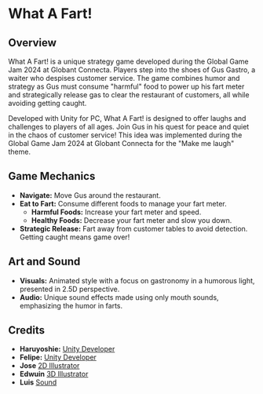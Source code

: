 # What A Fart!

## Overview
What A Fart! is a unique strategy game developed during the Global Game Jam 2024 at Globant Connecta. Players step into the shoes of Gus Gastro, a waiter who despises customer service. The game combines humor and strategy as Gus must consume "harmful" food to power up his fart meter and strategically release gas to clear the restaurant of customers, all while avoiding getting caught.

Developed with Unity for PC, What A Fart! is designed to offer laughs and challenges to players of all ages. Join Gus in his quest for peace and quiet in the chaos of customer service! This idea was implemented during the Global Game Jam 2024 at Globant Connecta for the "Make me laugh" theme.

## Game Mechanics
- **Navigate:** Move Gus around the restaurant.
- **Eat to Fart:** Consume different foods to manage your fart meter.
  - **Harmful Foods:** Increase your fart meter and speed.
  - **Healthy Foods:** Decrease your fart meter and slow you down.
- **Strategic Release:** Fart away from customer tables to avoid detection. Getting caught means game over!

## Art and Sound
- **Visuals:** Animated style with a focus on gastronomy in a humorous light, presented in 2.5D perspective.
- **Audio:** Unique sound effects made using only mouth sounds, emphasizing the humor in farts.

## Credits
- **Haruyoshie:** [Unity Developer](https://www.youtube.com/watch?v=PyyoOLAjhYI)
- **Felipe:** [Unity Developer](https://www.linkedin.com/in/felipearistizabal/)
- **Jose** [2D Illustrator](https://www.behance.net/JoseSinTilde)
- **Edwuin** [3D Illustrator](https://www.behance.net/JoseSinTilde)
- **Luis** [Sound](hhttps://www.linkedin.com/in/luis-miguel-cortes-martinez/)
